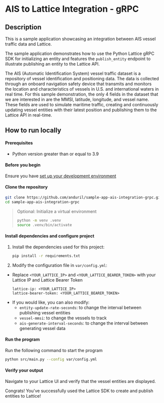 # AIS to Lattice Integration - gRPC

## Description
This is a sample application showcasing an integration between AIS vessel traffic data and Lattice.

The sample application demonstrates how to use the Python Lattice gRPC SDK for initializing an entity and features the `publish_entity` endpoint to illustrate publishing an entity to the Lattice API.

The AIS (Automatic Identification System) vessel traffic dataset is a repository of vessel identification and positioning data. The data is collected through an onboard navigation safety device that transmits and monitors the location and characteristics of vessels in U.S. and international waters in real time. For this sample demonstration, the only 4 fields in the dataset that we are interested in are the MMSI, latitude, longitude, and vessel name. These fields are used to simulate maritime traffic, creating and continuously updating vessel entities with their latest position and publishing them to the Lattice API in real-time.

## How to run locally

#### Prerequisites
- Python version greater than or equal to 3.9

#### Before you begin
Ensure you have [set up your development environment](https://docs.anduril.com/get-started)

#### Clone the repository

```bash
git clone https://github.com/anduril/sample-app-ais-integration-grpc.git sample-app-ais-integration-grpc
cd sample-app-ais-integration-grpc
```

> Optional: Initialize a virtual environment
> ```bash
> python -m venv .venv
> source .venv/bin/activate
> ```

#### Install dependencies and configure project

1. Install the dependencies used for this project:
    ```bash
    pip install -r requirements.txt
    ```

2. Modify the configuration file in `var/config.yml`:
* Replace `<YOUR_LATTICE_IP>` and `<YOUR_LATTICE_BEARER_TOKEN>` with your Lattice IP and Lattice Bearer Token
    ```
    lattice-ip: <YOUR_LATTICE_IP>
    lattice-bearer-token: <YOUR_LATTICE_BEARER_TOKEN>
    ```
* If you would like, you can also modify:
    - `entity-update-rate-seconds`: to change the interval between publishing vessel entities
    - `vessel-mmsi`: to change the vessels to track
    - `ais-generate-interval-seconds`: to change the interval between generating vessel data

#### Run the program

Run the following command to start the program
```bash
python src/main.py --config var/config.yml
```

#### Verify your output
Navigate to your Lattice UI and verify that the vessel entities are displayed.

Congrats! You've successfully used the Lattice SDK to create and publish entities to Lattice!
